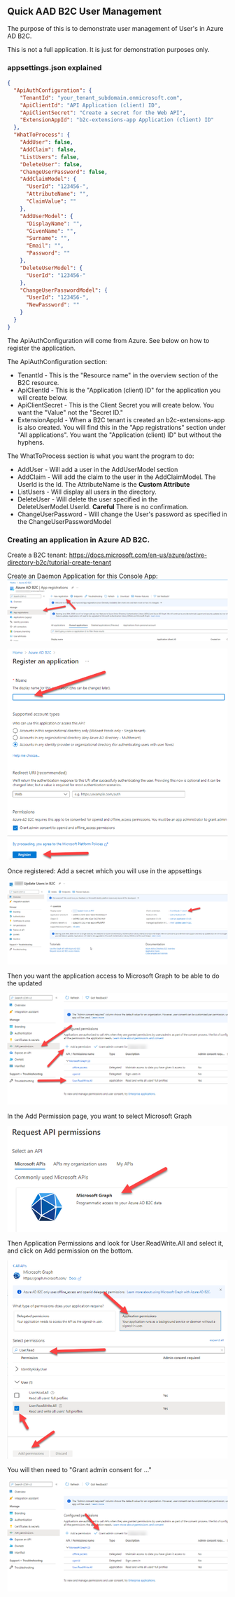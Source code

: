 ## Quick AAD B2C User Management
The purpose of this is to demonstrate user management of User's in Azure AD B2C.

This is not a full application. It is just for demonstration purposes only.

### appsettings.json explained
```json
{
  "ApiAuthConfiguration": {
    "TenantId": "your_tenant_subdomain.onmicrosoft.com",
    "ApiClientId": "API Application (client) ID",
    "ApiClientSecret": "Create a secret for the Web API",
    "ExtensionAppId": "b2c-extensions-app Application (client) ID"
  },
  "WhatToProcess": {
    "AddUser": false,
    "AddClaim": false,
    "ListUsers": false,
    "DeleteUser": false,
    "ChangeUserPassword": false,
    "AddClaimModel": {
      "UserId": "123456-",
      "AttributeName": "",
      "ClaimValue": ""
    },
    "AddUserModel": {
      "DisplayName": "",
      "GivenName": "",
      "Surname": "",
      "Email": "",
      "Password": ""
    },
    "DeleteUserModel": {
      "UserId": "123456-"
    },
    "ChangeUserPasswordModel": {
      "UserId": "123456-",
      "NewPassword": ""
    }
  }
}
```
The ApiAuthConfiguration will come from Azure. See below on how to register the application.

The ApiAuthConfiguration section:
* TenantId - This is the "Resource name" in the overview section of the B2C resource.
* ApiClientId - This is the "Application (client) ID" for the application you will create below.
* ApiClientSecret - This is the Client Secret you will create below. You want the "Value" not the "Secret ID."
* ExtensionAppId - When a B2C tenant is created an b2c-extensions-app is also created. You will find this in the "App registrations" section under "All applications". You want the "Application (client) ID" but without the hyphens. 

The WhatToProcess section is what you want the program to do:
* AddUser - Will add a user in the AddUserModel section
* AddClaim - Will add the claim to the user in the AddClaimModel. The UserId is the Id. The AttributeName is the **Custom Attribute**
* ListUsers - Will display all users in the directory.
* DeleteUser - Will delete the user specified in the DeleteUserModel.UserId. **Careful** There is no confirmation.
* ChangeUserPassword - Will change the User's password as specified in the ChangeUserPasswordModel

### Creating an application in Azure AD B2C.

Create a B2C tenant:
https://docs.microsoft.com/en-us/azure/active-directory-b2c/tutorial-create-tenant

Create an Daemon Application for this Console App:
![img.png](img.png)

![img_1.png](img_1.png)

Once registered:
Add a secret which you will use in the appsettings

![img_2.png](img_2.png)

Then you want the application access to Microsoft Graph to be able to do the updated

![img_3.png](img_3.png)

In the Add Permission page, you want to select Microsoft Graph

![img_4.png](img_4.png)

Then Application Permissions and look for User.ReadWrite.All and select it, and click on Add permission on the bottom.

![img_5.png](img_5.png)

You will then need to "Grant admin consent for ..."

![img_6.png](img_6.png)


 